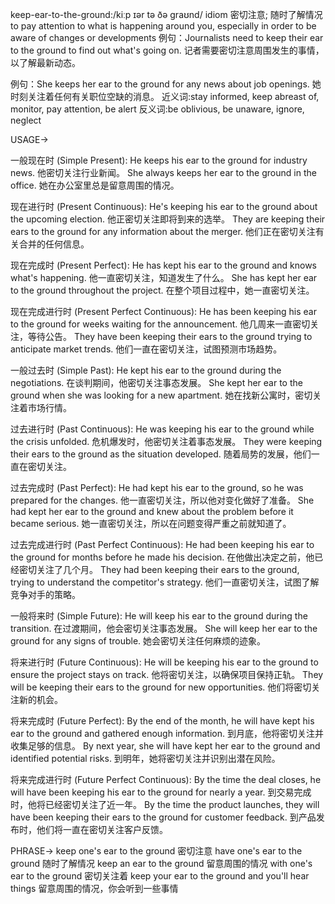 keep-ear-to-the-ground:/kiːp ɪər tə ðə ɡraʊnd/
idiom
密切注意; 随时了解情况
to pay attention to what is happening around you, especially in order to be aware of changes or developments
例句：Journalists need to keep their ear to the ground to find out what's going on.  记者需要密切注意周围发生的事情，以了解最新动态。

例句：She keeps her ear to the ground for any news about job openings. 她时刻关注着任何有关职位空缺的消息。
近义词:stay informed, keep abreast of, monitor, pay attention, be alert
反义词:be oblivious, be unaware, ignore, neglect


USAGE->

一般现在时 (Simple Present):
He keeps his ear to the ground for industry news. 他密切关注行业新闻。
She always keeps her ear to the ground in the office.  她在办公室里总是留意周围的情况。

现在进行时 (Present Continuous):
He's keeping his ear to the ground about the upcoming election. 他正密切关注即将到来的选举。
They are keeping their ears to the ground for any information about the merger.  他们正在密切关注有关合并的任何信息。

现在完成时 (Present Perfect):
He has kept his ear to the ground and knows what's happening. 他一直密切关注，知道发生了什么。
She has kept her ear to the ground throughout the project. 在整个项目过程中，她一直密切关注。

现在完成进行时 (Present Perfect Continuous):
He has been keeping his ear to the ground for weeks waiting for the announcement. 他几周来一直密切关注，等待公告。
They have been keeping their ears to the ground trying to anticipate market trends. 他们一直在密切关注，试图预测市场趋势。

一般过去时 (Simple Past):
He kept his ear to the ground during the negotiations. 在谈判期间，他密切关注事态发展。
She kept her ear to the ground when she was looking for a new apartment.  她在找新公寓时，密切关注着市场行情。

过去进行时 (Past Continuous):
He was keeping his ear to the ground while the crisis unfolded.  危机爆发时，他密切关注着事态发展。
They were keeping their ears to the ground as the situation developed.  随着局势的发展，他们一直在密切关注。

过去完成时 (Past Perfect):
He had kept his ear to the ground, so he was prepared for the changes. 他一直密切关注，所以他对变化做好了准备。
She had kept her ear to the ground and knew about the problem before it became serious. 她一直密切关注，所以在问题变得严重之前就知道了。

过去完成进行时 (Past Perfect Continuous):
He had been keeping his ear to the ground for months before he made his decision.  在他做出决定之前，他已经密切关注了几个月。
They had been keeping their ears to the ground, trying to understand the competitor's strategy.  他们一直密切关注，试图了解竞争对手的策略。

一般将来时 (Simple Future):
He will keep his ear to the ground during the transition.  在过渡期间，他会密切关注事态发展。
She will keep her ear to the ground for any signs of trouble.  她会密切关注任何麻烦的迹象。

将来进行时 (Future Continuous):
He will be keeping his ear to the ground to ensure the project stays on track.  他将密切关注，以确保项目保持正轨。
They will be keeping their ears to the ground for new opportunities.  他们将密切关注新的机会。

将来完成时 (Future Perfect):
By the end of the month, he will have kept his ear to the ground and gathered enough information.  到月底，他将密切关注并收集足够的信息。
By next year, she will have kept her ear to the ground and identified potential risks.  到明年，她将密切关注并识别出潜在风险。

将来完成进行时 (Future Perfect Continuous):
By the time the deal closes, he will have been keeping his ear to the ground for nearly a year.  到交易完成时，他将已经密切关注了近一年。
By the time the product launches, they will have been keeping their ears to the ground for customer feedback.  到产品发布时，他们将一直在密切关注客户反馈。


PHRASE->
keep one's ear to the ground  密切注意
have one's ear to the ground  随时了解情况
keep an ear to the ground   留意周围的情况
with one's ear to the ground  密切关注着
keep your ear to the ground and you'll hear things  留意周围的情况，你会听到一些事情

